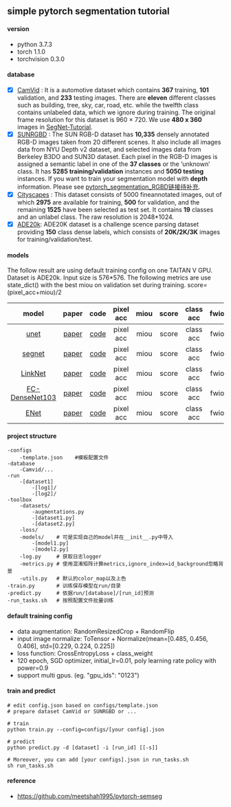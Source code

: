 ## simple pytorch segmentation tutorial

#### version  
- python 3.7.3
- torch 1.1.0
- torchvision 0.3.0

#### database  

- [x] [CamVid](https://github.com/dtrimina/pytorch_segmentation_tutorial/tree/master/database/CamVid) : It is a automotive dataset which contains **367** training, **101** validation, and **233** testing images. There are **eleven** different classes such as building, tree, sky, car, road, etc. while the twelfth class contains unlabeled data, which we ignore during training. The original frame resolution for this dataset is 960 × 720. We use **480 x 360** images in [SegNet-Tutorial](https://github.com/alexgkendall/SegNet-Tutorial/tree/master/CamVid).
- [x] [SUNRGBD](https://github.com/dtrimina/pytorch_segmentation_tutorial/tree/master/database/SUNRGBD) : The SUN RGB-D dataset has **10,335** densely annotated RGB-D images taken from 20 different scenes. It also include all images data from NYU Depth v2 dataset, and selected images data from Berkeley B3DO and SUN3D dataset. Each pixel in the RGB-D images is assigned a semantic label in one of the **37 classes** or the ‘unknown’ class. It has **5285 training/validation** instances and **5050 testing** instances. If you want to train your segmentation model with **depth** information. Please see [pytorch_segmentation_RGBD链接待补充]().
- [x] [Cityscapes](https://github.com/dtrimina/pytorch_segmentation_tutorial/tree/master/database/Cityscapes) : This dataset consists of 5000 fineannotated images, out of which **2975** are available for training, **500** for validation, and the remaining **1525** have been selected as test set. It contains **19** classes and an unlabel class. The raw resolution is 2048*1024.
- [x] [ADE20k](https://github.com/dtrimina/pytorch_segmentation_tutorial/tree/master/database/ADEChallengeData2016): ADE20K dataset is a challenge scence parsing dataset providing **150** class dense labels, which consists of **20K/2K/3K** images for training/validation/test.

#### models

The follow result are using default training config on one TAITAN V GPU. Dataset is ADE20k. Input size is 576*576. The following metrics are use state_dict() with the best miou on validation set during training. score=(pixel_acc+miou)/2

model | paper | code | pixel acc | miou | score | class acc | fwiou | params(fp32) | fps | remarks | 
:-: | :-: | :-: | :-: | :-: | :-: | :-: | :-: | :-: | :-: | :-:  
[unet](https://blog.dtrimina.cn/Segmentation/segmentation-2/) | [paper](http://xxx.itp.ac.cn/pdf/1505.04597.pdf) | [code](https://github.com/dtrimina/pytorch_segmentation_tutorial/blob/master/toolbox/models/unet.py) | pixel acc | miou | score | class acc | fwiou | 51.14MB | fps | - |  
[segnet](https://blog.dtrimina.cn/Segmentation/segmentation-2/) | [paper](http://xxx.itp.ac.cn/pdf/1511.00561.pdf) | [code](https://github.com/dtrimina/pytorch_segmentation_tutorial/blob/master/toolbox/models/segnet.py) | pixel acc | miou | score | class acc | fwiou | - | fps | - |  
[LinkNet](https://blog.dtrimina.cn/Segmentation/segmentation-3/) | [paper](http://xxx.itp.ac.cn/pdf/1707.03718.pdf) | [code](https://github.com/dtrimina/pytorch_segmentation_tutorial/blob/master/toolbox/models/linknet.py) | pixel acc | miou | score | class acc | fwiou | 44.07MB | fps | - |  
[FC-DenseNet103](https://blog.dtrimina.cn/Segmentation/segmentation-3/) | [paper](http://xxx.itp.ac.cn/pdf/1611.09326.pdf) | [code](https://github.com/dtrimina/pytorch_segmentation_tutorial/blob/master/toolbox/models/fcdensenet.py) | pixel acc | miou | score | class acc | fwiou | 35.58MB | fps | - |  
[ENet](https://blog.dtrimina.cn/Segmentation/segmentation-3/) | [paper](http://xxx.itp.ac.cn/pdf/1606.02147v1) | [code](https://github.com/dtrimina/pytorch_segmentation_tutorial/blob/master/toolbox/models/enet.py) | pixel acc | miou | score | class acc | fwiou | 1.34MB | fps | - |  



#### project structure 

```
-configs  
    -template.json    #模板配置文件  
-database  
    -Camvid/...  
-run
    -[dataset1]
        -[log1]/
        -[log2]/ 
-toolbox  
    -datasets/
        -augmentations.py
        -[dataset1.py]
        -[dataset2.py]
    -loss/  
    -models/    # 可是实现自己的model并在__init__.py中导入  
        -[model1.py]
        -[model2.py]
    -log.py     # 获取日志logger  
    -metrics.py # 使用混淆矩阵计算metrics,ignore_index=id_background忽略背景
    -utils.py   # 默认的color_map以及上色
-train.py       # 训练保存模型在run/目录  
-predict.py     # 依据run/[database]/[run_id]预测  
-run_tasks.sh   # 按照配置文件批量训练  
```

#### default training config  

- data augmentation: RandomResizedCrop + RandomFlip
- input image normalize: ToTensor + Normalize(mean=[0.485, 0.456, 0.406], std=[0.229, 0.224, 0.225])
- loss function: CrossEntropyLoss + class_weight
- 120 epoch, SGD optimizer, initial_lr=0.01, poly learning rate policy with power=0.9
- support multi gpus. (eg. "gpu_ids": "0123")

#### train and predict

```
# edit config.json based on configs/template.json
# prepare dataset CamVid or SUNRGBD or ...

# train
python train.py --config=configs/[your config].json

# predict
python predict.py -d [dataset] -i [run_id] [[-s]]

# Moreover, you can add [your configs].json in run_tasks.sh
sh run_tasks.sh

```

#### reference
- https://github.com/meetshah1995/pytorch-semseg